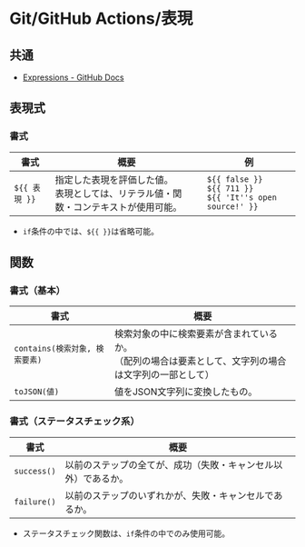# Git/GitHub Actions/表現

## 共通

- [Expressions - GitHub Docs](https://docs.github.com/en/actions/learn-github-actions/expressions)

## 表現式

### 書式

| 書式          | 概要                                                         | 例                                                           |
| ------------- | ------------------------------------------------------------ | ------------------------------------------------------------ |
| `${{ 表現 }}` | 指定した表現を評価した値。<br />表現としては、リテラル値・関数・コンテキストが使用可能。 | `${{ false }}`<br />`${{ 711 }}`<br />`${{ 'It''s open source!' }}` |

- `if`条件の中では、`${{ }}`は省略可能。

## 関数

### 書式（基本）

| 書式                           | 概要                                                         |
| ------------------------------ | ------------------------------------------------------------ |
| `contains(検索対象, 検索要素)` | 検索対象の中に検索要素が含まれているか。<br />（配列の場合は要素として、文字列の場合は文字列の一部として） |
| `toJSON(値)`                   | 値をJSON文字列に変換したもの。                               |

### 書式（ステータスチェック系）

| 書式        | 概要                                                         |
| ----------- | ------------------------------------------------------------ |
| `success()` | 以前のステップの全てが、成功（失敗・キャンセル以外）であるか。 |
| `failure()` | 以前のステップのいずれかが、失敗・キャンセルであるか。       |

- ステータスチェック関数は、`if`条件の中でのみ使用可能。
